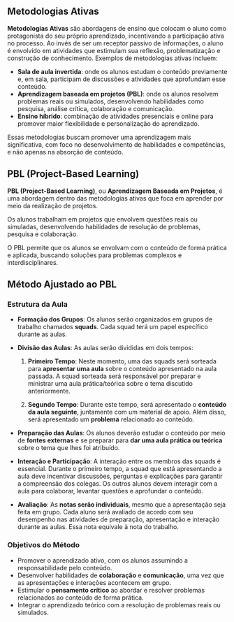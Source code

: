 ## Metodologias Ativas

**Metodologias Ativas** são abordagens de ensino que colocam o aluno como protagonista do seu próprio aprendizado, incentivando a participação ativa no processo. Ao invés de ser um receptor passivo de informações, o aluno é envolvido em atividades que estimulam sua reflexão, problematização e construção de conhecimento. Exemplos de metodologias ativas incluem:

- **Sala de aula invertida**: onde os alunos estudam o conteúdo previamente e, em sala, participam de discussões e atividades que aprofundam esse conteúdo.
- **Aprendizagem baseada em projetos (PBL)**: onde os alunos resolvem problemas reais ou simulados, desenvolvendo habilidades como pesquisa, análise crítica, colaboração e comunicação.
- **Ensino híbrido**: combinação de atividades presenciais e online para promover maior flexibilidade e personalização do aprendizado.

Essas metodologias buscam promover uma aprendizagem mais significativa, com foco no desenvolvimento de habilidades e competências, e não apenas na absorção de conteúdo.

## PBL (Project-Based Learning)

**PBL (Project-Based Learning)**, ou **Aprendizagem Baseada em Projetos**, é uma abordagem dentro das metodologias ativas que foca em aprender por meio da realização de projetos. 

Os alunos trabalham em projetos que envolvem questões reais ou simuladas, desenvolvendo habilidades de resolução de problemas, pesquisa e colaboração. 

O PBL permite que os alunos se envolvam com o conteúdo de forma prática e aplicada, buscando soluções para problemas complexos e interdisciplinares.

## Método Ajustado ao PBL

### Estrutura da Aula

- **Formação dos Grupos**: Os alunos serão organizados em grupos de trabalho chamados **squads**. Cada squad terá um papel específico durante as aulas.

- **Divisão das Aulas**: As aulas serão divididas em dois tempos:
  
  1. **Primeiro Tempo**: Neste momento, uma das squads será sorteada para **apresentar uma aula** sobre o conteúdo apresentado na aula passada. A squad sorteada será responsável por preparar e ministrar uma aula prática/teórica sobre o tema discutido anteriormente. 
  
  2. **Segundo Tempo**: Durante este tempo, será apresentado o **conteúdo da aula seguinte**, juntamente com um material de apoio. Além disso, será apresentado um **problema** relacionado ao conteúdo. 
  
- **Preparação das Aulas**: Os alunos deverão estudar o conteúdo por meio de **fontes externas** e se preparar para **dar uma aula prática ou teórica** sobre o tema que lhes foi atribuído.

- **Interação e Participação**: A interação entre os membros das squads é essencial. Durante o primeiro tempo, a squad que está apresentando a aula deve incentivar discussões, perguntas e explicações para garantir a compreensão dos colegas. Os outros alunos devem interagir com a aula para colaborar, levantar questões e aprofundar o conteúdo.

- **Avaliação**: As **notas serão individuais**, mesmo que a apresentação seja feita em grupo. Cada aluno será avaliado de acordo com seu desempenho nas atividades de preparação, apresentação e interação durante as aulas. Essa nota equivale à nota do trabalho.

### Objetivos do Método

- Promover o aprendizado ativo, com os alunos assumindo a responsabilidade pelo conteúdo.
- Desenvolver habilidades de **colaboração** e **comunicação**, uma vez que as apresentações e interações acontecem em grupo.
- Estimular o **pensamento crítico** ao abordar e resolver problemas relacionados ao conteúdo de forma prática.
- Integrar o aprendizado teórico com a resolução de problemas reais ou simulados.


